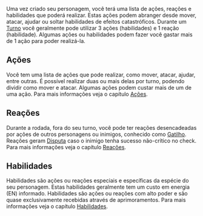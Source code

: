 Uma vez criado seu personagem, você terá uma lista de ações, reações e habilidades que poderá realizar. Estas ações podem abranger desde mover, atacar, ajudar ou soltar habilidades de efeitos catastróficos. Durante um [Turno](../play/game_modes/encounter.md#turno) você geralmente pode utilizar 3 ações (habilidades) e 1 reação (habilidade). Algumas ações ou habilidades podem fazer você gastar mais de 1 ação para poder realizá-la.

## Ações
Você tem uma lista de ações que pode realizar, como mover, atacar, ajudar, entre outras. É possível realizar duas ou mais delas por turno, podendo dividir como mover e atacar. Algumas ações  podem custar mais de um de uma ação. Para mais informações veja o capítulo [Ações](../play/actions.md).

## Reações
Durante a rodada, fora do seu turno, você pode ter reações desencadeadas por ações de outros personagens ou inimigos, conhecido como [Gatilho](../play/reactions.md). Reações geram [Disputa](../play/situationalModifiers.md#disputa) caso o inimigo tenha sucesso não-crítico no check. Para mais informações veja o capítulo [Reações](../play/reactions.md).

## Habilidades
Habilidades são ações ou reações especiais e específicas da espécie do seu personagem. Estas habilidades geralmente tem um custo em energia (EN) informado. Habilidades são ações ou reações com alto poder e são quase exclusivamente recebidas através de aprimoramentos. Para mais informações veja o capítulo [Habilidades](../play/abilities.md).